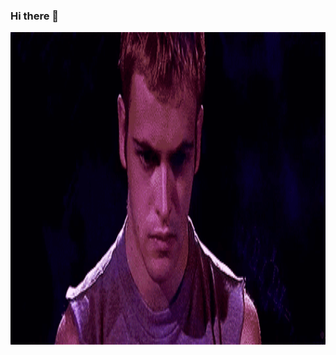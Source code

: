 ### Hi there 👋
<img src="https://github.com/n0ntoxicByt3/gifs/blob/main/giphy.gif" width="1000" height="500" />


